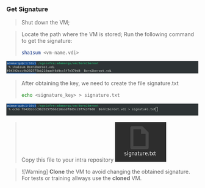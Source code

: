 ### Get Signature

> Shut down the VM;

> Locate the path where the VM is stored;
> Run the following command to get the signature:
>```sh
>sha1sum <vm-name.vdi>
>```
![](https://github.com/AdaoG0n/AdaoG0n/blob/main/assests/born2beroot/sign2.png)

> After obtaining the key, we need to create the file signature.txt
> ```sh
> echo <signature_key> > signature.txt
> ```
![](https://github.com/AdaoG0n/AdaoG0n/blob/main/assests/born2beroot/sign3.png)

> Copy this file to your intra repository
![](https://github.com/AdaoG0n/AdaoG0n/blob/main/assests/born2beroot/sign4.png)

> ![Warning]
> **Clone** the VM to avoid changing the obtained signature.
> For tests or training allways use the **cloned** VM.
